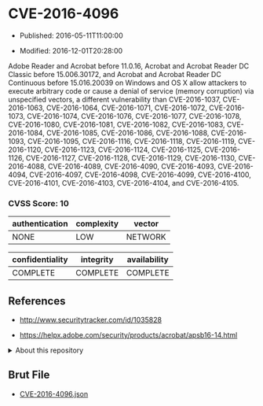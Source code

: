 # CVE-2016-4096

- Published: 2016-05-11T11:00:00

- Modified: 2016-12-01T20:28:00

Adobe Reader and Acrobat before 11.0.16, Acrobat and Acrobat Reader DC Classic before 15.006.30172, and Acrobat and Acrobat Reader DC Continuous before 15.016.20039 on Windows and OS X allow attackers to execute arbitrary code or cause a denial of service (memory corruption) via unspecified vectors, a different vulnerability than CVE-2016-1037, CVE-2016-1063, CVE-2016-1064, CVE-2016-1071, CVE-2016-1072, CVE-2016-1073, CVE-2016-1074, CVE-2016-1076, CVE-2016-1077, CVE-2016-1078, CVE-2016-1080, CVE-2016-1081, CVE-2016-1082, CVE-2016-1083, CVE-2016-1084, CVE-2016-1085, CVE-2016-1086, CVE-2016-1088, CVE-2016-1093, CVE-2016-1095, CVE-2016-1116, CVE-2016-1118, CVE-2016-1119, CVE-2016-1120, CVE-2016-1123, CVE-2016-1124, CVE-2016-1125, CVE-2016-1126, CVE-2016-1127, CVE-2016-1128, CVE-2016-1129, CVE-2016-1130, CVE-2016-4088, CVE-2016-4089, CVE-2016-4090, CVE-2016-4093, CVE-2016-4094, CVE-2016-4097, CVE-2016-4098, CVE-2016-4099, CVE-2016-4100, CVE-2016-4101, CVE-2016-4103, CVE-2016-4104, and CVE-2016-4105.

### CVSS Score: **10**

| authentication | complexity | vector |
| --- | --- | --- |
| NONE | LOW | NETWORK |

| confidentiality | integrity | availability |
| --- | --- | --- |
| COMPLETE | COMPLETE | COMPLETE |

## References

* http://www.securitytracker.com/id/1035828

* https://helpx.adobe.com/security/products/acrobat/apsb16-14.html

<details>
<summary>About this repository</summary> 

  This repository is part of the project [Live Hack CVE](https://github.com/Live-Hack-CVE). Main website can be found [www.live-hack.org](https://www.live-hack.org) 
  
  Made by [Sn0wAlice](https://github.com/Sn0wAlice) for the people that care about security and need to have a feed of the latest CVEs. Hope you enjoy it, don't forget to star the repo and follow me on [Twitter](https://twitter.com/Sn0wAlice) and [Github](https://github.com/Sn0wAlice). And that is my [personnal website](https://www.alice-snow.me/)

  - [Home Page](https://github.com/Live-Hack-CVE)
  - [Framework](https://github.com/Live-Hack-CVE/cve-framework)
  - [CVE database](https://github.com/Live-Hack-CVE/full_database)
  - [Changelog](https://github.com/Live-Hack-CVE/Changelog)
</details>

## Brut File

* [CVE-2016-4096.json](https://raw.githubusercontent.com/Live-Hack-CVE/full_database/main/cves/2016/CVE-2016-4096.json)

